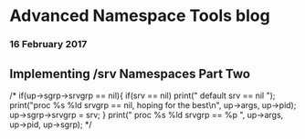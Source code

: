 # Advanced Namespace Tools blog
### 16 February 2017

## Implementing /srv Namespaces Part Two

/*
	if(up->sgrp->srvgrp == nil){
		if(srv == nil)
			print(" default srv == nil ");
		print("proc %s %ld srvgrp == nil, hoping for the best\n", up->args, up->pid);
		up->sgrp->srvgrp = srv;
	}
	print(" proc %s %ld srvgrp == %p ", up->args, up->pid, up->sgrp);
*/

